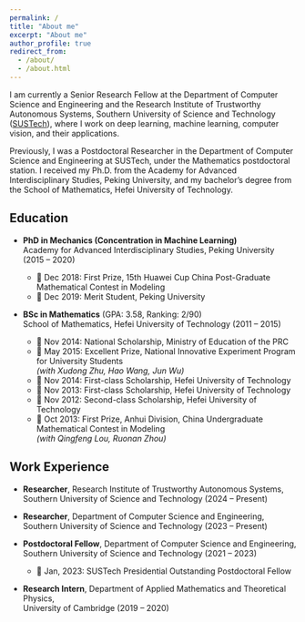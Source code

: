 ```yaml
---
permalink: /
title: "About me"
excerpt: "About me"
author_profile: true
redirect_from: 
  - /about/
  - /about.html
---
```


I am currently a Senior Research Fellow at the Department of Computer Science and Engineering and the Research Institute of Trustworthy Autonomous Systems, Southern University of Science and Technology ([SUSTech](https://www.sustech.edu.cn/en/)), where I work on deep learning, machine learning, computer vision, and their applications.

Previously, I was a Postdoctoral Researcher in the Department of Computer Science and Engineering at SUSTech, under the Mathematics postdoctoral station. I received my Ph.D. from the Academy for Advanced Interdisciplinary Studies, Peking University, and my bachelor’s degree from the School of Mathematics, Hefei University of Technology. 

## Education
- **PhD in Mechanics (Concentration in Machine Learning)**    
  Academy for Advanced Interdisciplinary Studies, Peking University (2015 – 2020)  
  - 🌟 Dec 2018: First Prize, 15th Huawei Cup China Post-Graduate Mathematical Contest in Modeling  
  - 🌟 Dec 2019: Merit Student, Peking University  

- **BSc in Mathematics** (GPA: 3.58, Ranking: 2/90)  
  School of Mathematics, Hefei University of Technology (2011 – 2015)  
  - 🌟 Nov 2014: National Scholarship, Ministry of Education of the PRC  
  - 🌟 May 2015: Excellent Prize, National Innovative Experiment Program for University Students  
    *(with Xudong Zhu, Hao Wang, Jun Wu)*  
  - 🌟 Nov 2014: First-class Scholarship, Hefei University of Technology  
  - 🌟 Nov 2013: First-class Scholarship, Hefei University of Technology  
  - 🌟 Nov 2012: Second-class Scholarship, Hefei University of Technology  
  - 🌟 Oct 2013: First Prize, Anhui Division, China Undergraduate Mathematical Contest in Modeling  
    *(with Qingfeng Lou, Ruonan Zhou)*
    
## Work Experience
- **Researcher**, Research Institute of Trustworthy Autonomous Systems,  
  Southern University of Science and Technology (2024 – Present)  

- **Researcher**, Department of Computer Science and Engineering,  
  Southern University of Science and Technology (2023 – Present)  

- **Postdoctoral Fellow**, Department of Computer Science and Engineering,  
  Southern University of Science and Technology (2021 – 2023)  
  - 🌟  Jan, 2023: SUSTech Presidential Outstanding Postdoctoral Fellow  

- **Research Intern**, Department of Applied Mathematics and Theoretical Physics,  
  University of Cambridge (2019 – 2020)
  




